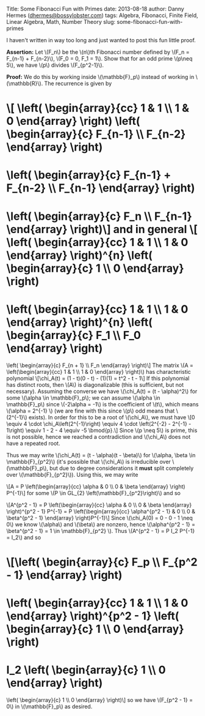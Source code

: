 Title: Some Fibonacci Fun with Primes
date: 2013-08-18
author: Danny Hermes (dhermes@bossylobster.com)
tags: Algebra, Fibonacci, Finite Field, Linear Algebra, Math, Number Theory
slug: some-fibonacci-fun-with-primes

I haven't written in way too long and just wanted to post this fun
little proof.

**Assertion:** Let \\(F\_n\\) be the \\(n\\)th Fibonacci number defined
by \\(F\_n = F\_{n-1} + F\_{n-2}\\), \\(F\_0 = 0, F\_1 = 1\\). Show that
for an odd prime \\(p\\neq 5\\), we have \\(p\\) divides
\\(F\_{p\^2-1}\\).

**Proof:** We do this by working inside \\(\\mathbb{F}\_p\\) instead of
working in \\(\\mathbb{R}\\). The recurrence is given by

\\[ \\left( \\begin{array}{cc}
1 & 1 \\\\
1 & 0 \\end{array} \\right)
\\left( \\begin{array}{c}
F\_{n-1} \\\\
F\_{n-2} \\end{array} \\right)
=
\\left( \\begin{array}{c}
F\_{n-1} + F\_{n-2} \\\\
F\_{n-1} \\end{array} \\right)
=
\\left( \\begin{array}{c}
F\_n \\\\
F\_{n-1} \\end{array} \\right)\\] and in general
\\[ \\left( \\begin{array}{cc}
1 & 1 \\\\
1 & 0 \\end{array} \\right)\^{n}
\\left( \\begin{array}{c}
1 \\\\
0 \\end{array} \\right)
=
\\left( \\begin{array}{cc}
1 & 1 \\\\
1 & 0 \\end{array} \\right)\^{n}
\\left( \\begin{array}{c}
F\_1 \\\\
F\_0 \\end{array} \\right)
=
\\left( \\begin{array}{c}
F\_{n + 1} \\\\
F\_n \\end{array} \\right)\\] The matrix \\(A =
\\left(\\begin{array}{cc} 1 & 1 \\\\ 1 & 0 \\end{array} \\right)\\) has
characteristic polynomial
\\[\\chi\_A(t) = (1 - t)(0 - t) - (1)(1) = t\^2 - t - 1\\] If this
polynomial has distinct roots, then \\(A\\) is diagonalizable (this is
sufficient, but not necessary). Assuming the converse we have
\\(\\chi\_A(t) = (t - \\alpha)\^2\\) for some \\(\\alpha \\in
\\mathbb{F}\_p\\); we can assume \\(\\alpha \\in \\mathbb{F}\_p\\) since
\\(-2\\alpha = -1\\) is the coefficient of \\(t\\), which means
\\(\\alpha = 2\^{-1} \\) (we are fine with this since \\(p\\) odd means
that \\(2\^{-1}\\) exists). In order for this to be a root of
\\(\\chi\_A\\), we must have
\\[0 \\equiv 4 \\cdot \\chi\_A\\left(2\^{-1}\\right) \\equiv 4 \\cdot
\\left(2\^{-2} - 2\^{-1} - 1\\right) \\equiv 1 - 2 - 4 \\equiv -5
\\bmod{p}.\\] Since \\(p \\neq 5\\) is prime, this is not possible,
hence we reached a contradiction and \\(\\chi\_A\\) does not have a
repeated root.

Thus we may write \\(\\chi\_A(t) = (t - \\alpha)(t - \\beta)\\) for
\\(\\alpha, \\beta \\in \\mathbb{F}\_{p\^2}\\) (it's possible that
\\(\\chi\_A\\) is irreducible over \\(\\mathbb{F}\_p\\), but due to
degree considerations it **must** split completely over
\\(\\mathbb{F}\_{p\^2}\\)). Using this, we may write

\\[A = P \\left(\\begin{array}{cc} \\alpha & 0 \\\\ 0 & \\beta
\\end{array} \\right) P\^{-1}\\] for some \\(P \\in GL\_{2}
\\left(\\mathbb{F}\_{p\^2}\\right)\\) and so

\\[A\^{p\^2 - 1} = P \\left(\\begin{array}{cc} \\alpha & 0 \\\\ 0 &
\\beta \\end{array} \\right)\^{p\^2 - 1} P\^{-1}
= P \\left(\\begin{array}{cc} \\alpha\^{p\^2 - 1} & 0 \\\\ 0 &
\\beta\^{p\^2 - 1} \\end{array} \\right)P\^{-1}\\] Since \\(\\chi\_A(0)
= 0 - 0 - 1 \\neq 0\\) we know \\(\\alpha\\) and \\(\\beta\\) are
nonzero, hence \\(\\alpha\^{p\^2 - 1} = \\beta\^{p\^2 - 1} = 1 \\in
\\mathbb{F}\_{p\^2} \\). Thus \\(A\^{p\^2 - 1} = P I\_2 P\^{-1} =
I\_2\\) and so

\\[\\left( \\begin{array}{c}
F\_p \\\\
F\_{p\^2 - 1} \\end{array} \\right)
=
\\left( \\begin{array}{cc}
1 & 1 \\\\
1 & 0 \\end{array} \\right)\^{p\^2 - 1}
\\left( \\begin{array}{c}
1 \\\\
0 \\end{array} \\right)
=
I\_2 \\left( \\begin{array}{c}
1 \\\\
0 \\end{array} \\right)
=
\\left( \\begin{array}{c}
1 \\\\
0 \\end{array} \\right)\\] so we have \\(F\_{p\^2 - 1} = 0\\) in
\\(\\mathbb{F}\_p\\) as desired.

<a href="https://profiles.google.com/114760865724135687241" rel="author" style="display: none;">About Bossy Lobster</a>
